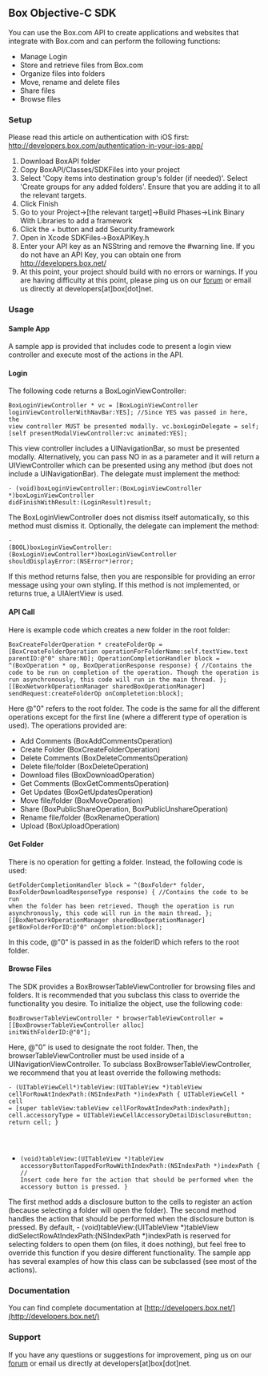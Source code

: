 Box Objective-C SDK
---------------

You can use the Box.com API to create applications and websites that integrate with Box.com and can perform the following functions:

* Manage Login
* Store and retrieve files from Box.com
* Organize files into folders
* Move, rename and delete files
* Share files
* Browse files

### Setup ###

Please read this article on authentication with iOS first: http://developers.box.com/authentication-in-your-ios-app/

1. Download BoxAPI folder
2. Copy BoxAPI/Classes/SDKFiles into your project
3. Select 'Copy items into destination group's folder (if needed)'. Select 'Create groups for any added folders'. Ensure that you are adding it to all the relevant targets.
4. Click Finish
5. Go to your Project->[the relevant target]->Build Phases->Link Binary With Libraries to add a framework
6. Click the + button and add Security.framework
7. Open in Xcode SDKFiles->BoxAPIKey.h
8. Enter your API key as an NSString and remove the #warning line. If you do not have an API Key, you can obtain one from http://developers.box.net/
9. At this point, your project should build with no errors or warnings. If you are having difficulty at this point, please ping us on our [forum](http://forum.developers.box.net/box_developers) or email us directly at developers[at]box[dot]net.

### Usage ###

#### Sample App ####

A sample app is provided that includes code to present a login view controller and execute most of the actions in the API.

#### Login ####

The following code returns a BoxLoginViewController:

<code>BoxLoginViewController * vc = [BoxLoginViewController loginViewControllerWithNavBar:YES]; //Since YES was passed in here, the view controller MUST be presented modally.
vc.boxLoginDelegate = self;
[self presentModalViewController:vc animated:YES];</code>

This view controller includes a UINavigationBar, so must be presented modally. Alternatively, you can pass NO in as a parameter and it will return a UIViewController which can be presented using any method (but does not include a UINavigationBar).
The delegate must implement the method:

<code>- (void)boxLoginViewController:(BoxLoginViewController *)boxLoginViewController didFinishWithResult:(LoginResult)result;</code>

The BoxLoginViewController does not dismiss itself automatically, so this method must dismiss it.
Optionally, the delegate can implement the method:

<code>- (BOOL)boxLoginViewController:(BoxLoginViewController*)boxLoginViewController shouldDisplayError:(NSError*)error;</code>

If this method returns false, then you are responsible for providing an error message using your own styling. If this method is not implemented, or returns true, a UIAlertView is used.

#### API Call ####

Here is example code which creates a new folder in the root folder:

<code>BoxCreateFolderOperation * createFolderOp = [BoxCreateFolderOperation operationForFolderName:self.textView.text parentID:@"0" share:NO];
OperationCompletionHandler block = ^(BoxOperation * op, BoxOperationResponse response) { 
	//Contains the code to be run on completion of the operation. Though the operation is run asynchronously, this code will run in the main thread.
};
[[BoxNetworkOperationManager sharedBoxOperationManager] sendRequest:createFolderOp onCompletetion:block]; </code>

Here @"0" refers to the root folder. The code is the same for all the different operations except for the first line (where a different type of operation is used). The operations provided are:

* Add Comments (BoxAddCommentsOperation)
* Create Folder (BoxCreateFolderOperation)
* Delete Comments (BoxDeleteCommentsOperation)
* Delete file/folder (BoxDeleteOperation)
* Download files (BoxDownloadOperation)
* Get Comments (BoxGetCommentsOperation)
* Get Updates (BoxGetUpdatesOperation)
* Move file/folder (BoxMoveOperation)
* Share (BoxPublicShareOperation, BoxPublicUnshareOperation)
* Rename file/folder (BoxRenameOperation)
* Upload (BoxUploadOperation)

#### Get Folder ####

There is no operation for getting a folder. Instead, the following code is used:

<code>GetFolderCompletionHandler block = ^(BoxFolder* folder, BoxFolderDownloadResponseType response) {
	//Contains the code to be run when the folder has been retrieved. Though the operation is run asynchronously, this code will run in the main thread.
};
[[BoxNetworkOperationManager sharedBoxOperationManager] getBoxFolderForID:@"0" onCompletion:block]; </code>

In this code, @"0" is passed in as the folderID which refers to the root folder.

#### Browse Files ####

The SDK provides a BoxBrowserTableViewController for browsing files and folders. It is recommended that you subclass this class to override the functionality you desire. To initialize the object, use the following code:

<code>BoxBrowserTableViewController * browserTableViewController = [[BoxBrowserTableViewController alloc] initWithFolderID:@"0"];</code>

Here, @"0" is used to designate the root folder. Then, the browserTableViewController must be used inside of a UINavigationViewController. To subclass BoxBrowserTableViewController, we recommend that you at least override the following methods:

<code>- (UITableViewCell*)tableView:(UITableView *)tableView cellForRowAtIndexPath:(NSIndexPath *)indexPath {
    UITableViewCell * cell = [super tableView:tableView cellForRowAtIndexPath:indexPath];
    cell.accessoryType = UITableViewCellAccessoryDetailDisclosureButton;
    return cell;
}
- (void)tableView:(UITableView *)tableView accessoryButtonTappedForRowWithIndexPath:(NSIndexPath *)indexPath {
    // Insert code here for the action that should be performed when the accessory button is pressed.
}</code>

The first method adds a disclosure button to the cells to register an action (because selecting a folder will open the folder). The second method handles the action that should be performed when the disclosure button is pressed. By default, - (void)tableView:(UITableView *)tableView didSelectRowAtIndexPath:(NSIndexPath *)indexPath is reserved for selecting folders to open them (on files, it does nothing), but feel free to override this function if you desire different functionality. The sample app has several examples of how this class can be subclassed (see most of the actions).

### Documentation ###

You can find complete documentation at [http://developers.box.net/](http://developers.box.net/)

### Support ###

If you have any questions or suggestions for improvement, ping us on our [forum](http://developers.box.com/forum) or email us directly at developers[at]box[dot]net.
